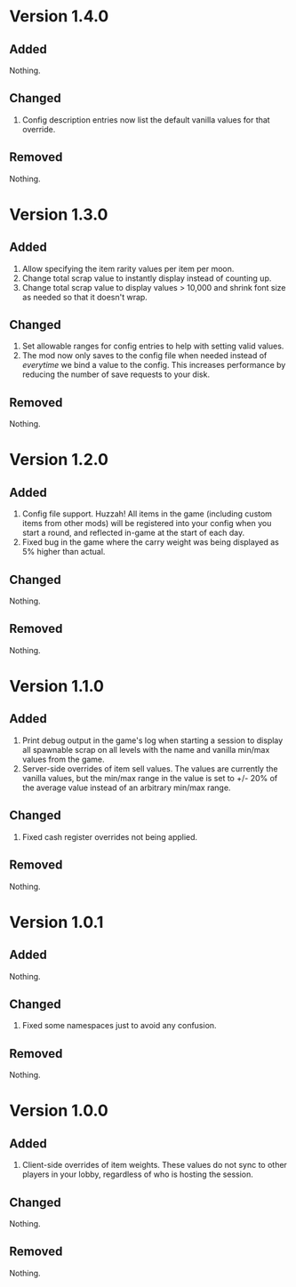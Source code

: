 # Version 1.4.0

## Added

Nothing.

## Changed

1. Config description entries now list the default vanilla values for that override.

## Removed

Nothing.

# Version 1.3.0

## Added

1. Allow specifying the item rarity values per item per moon.
2. Change total scrap value to instantly display instead of counting up.
3. Change total scrap value to display values > 10,000 and shrink font size as needed so that it doesn't wrap.

## Changed

1. Set allowable ranges for config entries to help with setting valid values.
2. The mod now only saves to the config file when needed instead of _everytime_ we bind a value to the config. This
   increases performance by reducing the number of save requests to your disk.

## Removed

Nothing.

# Version 1.2.0

## Added

1. Config file support. Huzzah! All items in the game (including custom items from other mods) will be registered into
   your config when you start a round, and reflected in-game at the start of each day.
2. Fixed bug in the game where the carry weight was being displayed as 5% higher than actual.

## Changed

Nothing.

## Removed

Nothing.

# Version 1.1.0

## Added

1. Print debug output in the game's log when starting a session to display all spawnable scrap on all levels with the
   name and vanilla min/max values from the game.
2. Server-side overrides of item sell values. The values are currently the vanilla values, but the min/max range in the
   value is set to +/- 20% of the average value instead of an arbitrary min/max range.

## Changed

1. Fixed cash register overrides not being applied.

## Removed

Nothing.

# Version 1.0.1

## Added

Nothing.

## Changed

1. Fixed some namespaces just to avoid any confusion.

## Removed

Nothing.

# Version 1.0.0

## Added

1. Client-side overrides of item weights. These values do not sync to other players in your lobby, regardless of who is
   hosting the session.

## Changed

Nothing.

## Removed

Nothing.